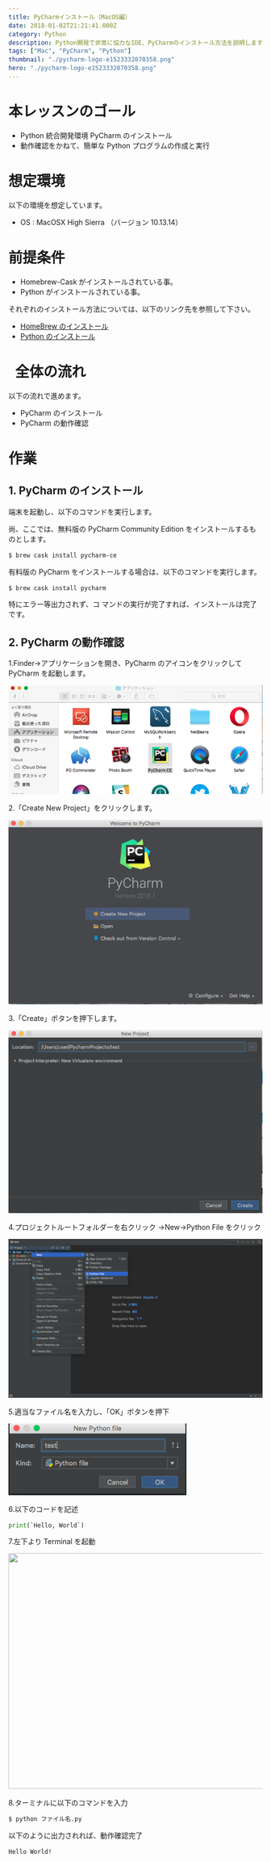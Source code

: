 ```yaml
---
title: PyCharmインストール（MacOS編）
date: 2018-01-02T21:21:41.000Z
category: Python
description: Python開発で非常に協力なIDE、PyCharmのインストール方法を説明します。
tags: ["Mac", "PyCharm", "Python"]
thumbnail: "./pycharm-logo-e1523332070358.png"
hero: "./pycharm-logo-e1523332070358.png"
---
```


# 本レッスンのゴール

- Python 統合開発環境 PyCharm のインストール
- 動作確認をかねて、簡単な Python プログラムの作成と実行

# 想定環境

以下の環境を想定しています。

- OS : MacOSX High Sierra （バージョン 10.13.14）

# 前提条件

- Homebrew-Cask がインストールされている事。
- Python がインストールされている事。

<attention>

それぞれのインストール方法については、以下のリンク先を参照して下さい。

- <a href="https://startappdevfrom35.com/homebrewinstall/">HomeBrew のインストール</a>
- <a href="https://startappdevfrom35.com/pythondevenvformacos/">Python のインストール</a>

</attention>

#   全体の流れ

以下の流れで進めます。

- PyCharm のインストール
- PyCharm の動作確認

# 作業

## 1. PyCharm のインストール

端末を起動し、以下のコマンドを実行します。

尚、ここでは、無料版の PyCharm Community Edition をインストールするものとします。

```bash
$ brew cask install pycharm-ce
```

<point>

有料版の PyCharm をインストールする場合は、以下のコマンドを実行します。

```bash
$ brew cask install pycharm
```

</point>

特にエラー等出力されず、コ
マンドの実行が完了すれば、インストールは完了です。

## 2. PyCharm の動作確認

1.Finder->アプリケーションを開き、PyCharm のアイコンをクリックして PyCharm を起動します。

![PyCharm起動](5d8bb045aec473bc35214fc33e21cada.png)

2.「Create New Project」をクリックします。

![Create New Project](39fae9609344905bed3ae82d77e3f372.png)

3.「Create」ボタンを押下します。

![Create](70617e67552eccd81f1a514898376dfd.png)

4.プロジェクトルートフォルダーを右クリック →New→Python File をクリック

![Python File](60b3429a0b34316ca41510c606a8cc11.png)

5.適当なファイル名を入力し、「OK」ボタンを押下

![OK](110da0727e8cb719bc111635080d11a3.png)

6.以下のコードを記述

```python
print(`Hello, World`)
```

7.左下より Terminal を起動

<img class="alignnone wp-image-121 size-large" src="https://startappdevfrom35.com/wp-content/uploads/2018/04/10e2162b70ecda67a443036852787335-1024x640.png" alt="" width="747" height="467" />

8.ターミナルに以下のコマンドを入力

```bash
$ python ファイル名.py
```

以下のように出力されれば、動作確認完了

```bash
Hello World!
```
